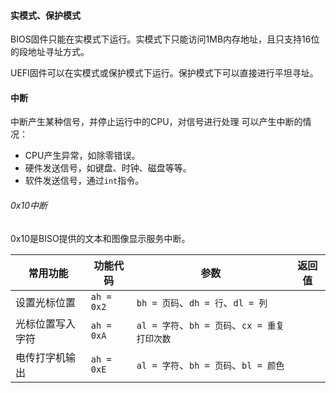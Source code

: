 #### 实模式、保护模式

BIOS固件只能在实模式下运行。实模式下只能访问1MB内存地址，且只支持16位的段地址寻址方式。

UEFI固件可以在实模式或保护模式下运行。保护模式下可以直接进行平坦寻址。



#### 中断

中断产生某种信号，并停止运行中的CPU，对信号进行处理
可以产生中断的情况：

* CPU产生异常，如除零错误。
* 硬件发送信号，如键盘、时钟、磁盘等等。
* 软件发送信号，通过`int`指令。

###### 0x10中断
0x10是BISO提供的文本和图像显示服务中断。

| 常用功能 | 功能代码 | 参数 | 返回值 |
| --| --| --| --|
| 设置光标位置 | `ah = 0x2` | `bh = 页码`、`dh = 行`、`dl = 列` |  |
| 光标位置写入字符 | `ah = 0xA` | `al = 字符`、`bh = 页码`、`cx = 重复打印次数` | |
| 电传打字机输出 | `ah = 0xE` | `al = 字符`、`bh = 页码`、`bl = 颜色` | |
